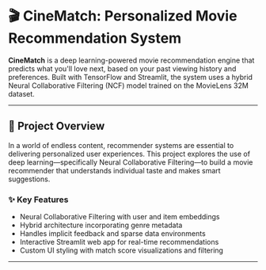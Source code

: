 # 🎬 CineMatch: Personalized Movie Recommendation System

**CineMatch** is a deep learning-powered movie recommendation engine that predicts what you'll love next, based on your past viewing history and preferences. Built with TensorFlow and Streamlit, the system uses a hybrid Neural Collaborative Filtering (NCF) model trained on the MovieLens 32M dataset.

---

## 📌 Project Overview

In a world of endless content, recommender systems are essential to delivering personalized user experiences. This project explores the use of deep learning—specifically Neural Collaborative Filtering—to build a movie recommender that understands individual taste and makes smart suggestions.

### ✨ Key Features

- Neural Collaborative Filtering with user and item embeddings
- Hybrid architecture incorporating genre metadata
- Handles implicit feedback and sparse data environments
- Interactive Streamlit web app for real-time recommendations
- Custom UI styling with match score visualizations and filtering

---
